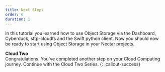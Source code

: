 ```yaml
---
title: Next Steps
order: 6
duration: 1
---
```


In this tutorial you learned how to use Object Storage via the Dashboard,
Cyberduck, sftp-cloudfs and the Swift python client.  Now you should now
be ready to start using Object Storage in your Nectar projects.

**Cloud Two**  
Congratulations. You've completed another step on your Cloud Computing journey. Continue with the Cloud Two Series.
{: .callout-success}
